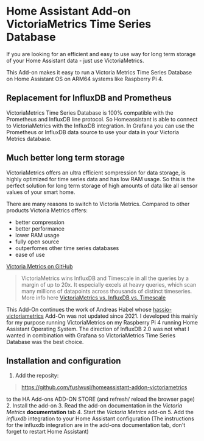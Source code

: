 # Home Assistant Add-on VictoriaMetrics Time Series Database

If you are looking for an efficient and easy to use way for long term storage of your Home Assistant data - just use VictoriaMetrics.

This Add-on makes it easy to run a Victoria Metrics Time Series Database on Home Assistant OS on ARM64 systems like Raspberry Pi 4.

## Replacement for InfluxDB and Prometheus

VictoriaMetrics Time Series Database is 100% compatible with the Prometheus and InfluxDB line protocol. So Homeassistant is able to connect to VictoriaMetrics with the InfluxDB integration. In Grafana you can use the Prometheus or InfluxDB data source to use your data in your Victoria Metrics database.

## Much better long term storage

VictoriaMetrics offers an ultra efficient sompression for data storage, is highly optimized for time series data and has low RAM usage. So this is the perfect solution for long term storage of high amounts of data like all sensor values of your smart home.

There are many reasons to switch to Victoria Metrics. Compared to other products Victoria Metrics offers:

* better compression
* better performance
* lower RAM usage
* fully open source
* outperfomes other time series databases
* ease of use

[Victoria Metrics on GitHub](https://github.com/VictoriaMetrics/VictoriaMetrics)


> VictoriaMetrics wins InfluxDB and Timescale in all the queries by a margin of up to 20x. It especially excels at heavy queries, which scan many millions of datapoints across thousands of distinct timeseries. More info here 
[VictoriaMetrics vs. InfluxDB vs. Timescale](https://valyala.medium.com/when-size-matters-benchmarking-victoriametrics-vs-timescale-and-influxdb-6035811952d4)


This Add-On continues the work of Andreas Habel whose [hassio-victoriametrics](https://github.com/Exceptionfault/hassio-victoriametrics) Add-On was not updated  since 2021.
I developed this mainly for my purpose running VictoriaMetrics on my Raspberry Pi 4 running Home Assistant Operating System.
The direction of InfluxDB 2.0 was not what I wanted in combination with Grafana so VictoriaMetrics Time Series Database was the best choice.

## Installation and configuration
1. Add the reposity:
>https://github.com/fuslwusl/homeassistant-addon-victoriametrics 

to the HA Add-ons ADD-ON STORE (and refresh/ reload the browser page)
2. Install the add-on
3. Read the add-on documentation in the *Victoria Metrics* **documentation** tab
4. Start the *Victoria Metrics* add-on
5. Add the *influxdb* integration to your Home Assistant configuration 
(The instructions for the influxdb integration are in the add-ons documentation tab, don't forget to restart Home Assistant)

